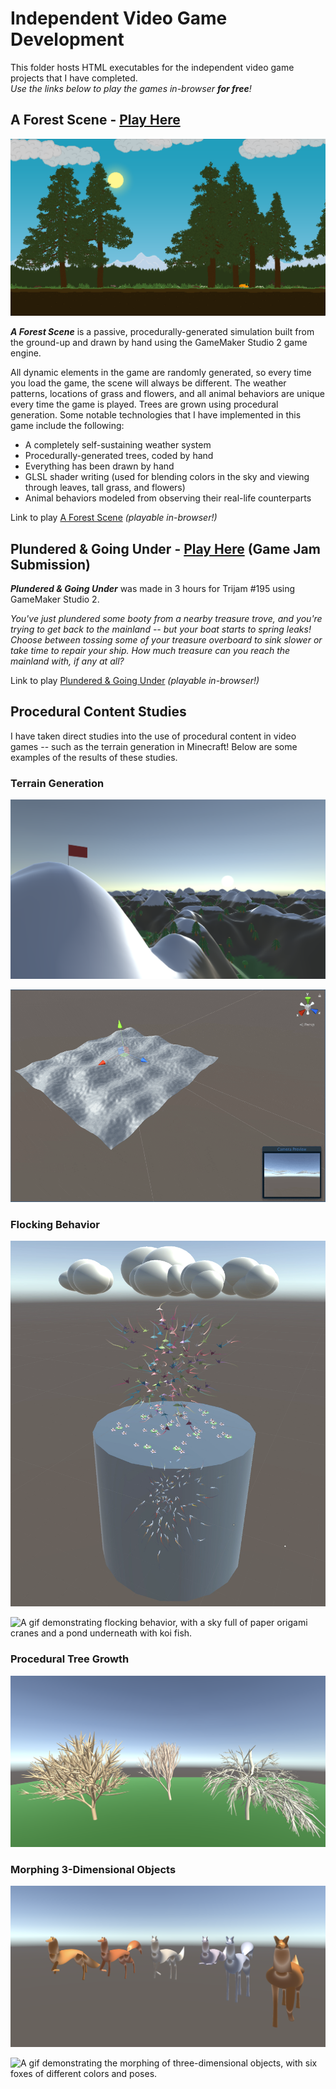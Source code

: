 # Independent Video Game Development

This folder hosts HTML executables for the independent video game projects that I have completed.
</br>*Use the links below to play the games in-browser **for free**!*

## A Forest Scene - [Play Here](https://misnomer2.itch.io/a-forest-scene)

[![*A Forest Scene* splash image.](<Assets/A Forest Scene/AForestSceneDay2.png> "Click to play 'A Forest Scene!'")](https://misnomer2.itch.io/a-forest-scene)

***A Forest Scene*** is a passive, procedurally-generated simulation built from the ground-up and drawn by hand using the GameMaker Studio 2 game engine.

All dynamic elements in the game are randomly generated, so every time you load the game, the scene will always be different. The weather patterns, locations of grass and flowers, and all animal behaviors are unique every time the game is played. Trees are grown using procedural generation. Some notable technologies that I have implemented in this game include the following:

- A completely self-sustaining weather system
- Procedurally-generated trees, coded by hand
- Everything has been drawn by hand
- GLSL shader writing (used for blending colors in the sky and viewing through leaves, tall grass, and flowers)
- Animal behaviors modeled from observing their real-life counterparts

Link to play [A Forest Scene](https://misnomer2.itch.io/a-forest-scene) *(playable in-browser!)*

## Plundered & Going Under - [Play Here](https://misnomer2.itch.io/plundered-and-going-under) (Game Jam Submission)

***Plundered & Going Under*** was made in 3 hours for Trijam #195 using GameMaker Studio 2.

*You've just plundered some booty from a nearby treasure trove, and you're trying to get back to the mainland -- but your boat starts to spring leaks! Choose between tossing some of your treasure overboard to sink slower or take time to repair your ship. How much treasure can you reach the mainland with, if any at all?*

Link to play [Plundered & Going Under](https://misnomer2.itch.io/plundered-and-going-under) *(playable in-browser!)*

## Procedural Content Studies
I have taken direct studies into the use of procedural content in video games -- such as the terrain generation in Minecraft! Below are some examples of the results of these studies.

### Terrain Generation
![An image demonstrating procedural terrain generation, with a flag on the peak of a snowcapped mountain.](<Assets/Procedural Content Studies/Photos/TerrainGen1.png>)

![A gif demonstrating live procedural terrain generation.](<Assets/Procedural Content Studies/Gifs/TerrainGen1T.gif>)

### Flocking Behavior
![An image demonstrating flocking behavior, with a sky full of paper origami cranes and a pond underneath with koi fish.](<Assets/Procedural Content Studies/Photos/FlockBehavior1.png>)

![A gif demonstrating flocking behavior, with a sky full of paper origami cranes and a pond underneath with koi fish.](<Assets/Procedural Content Studies/Gifs/FlockBehavior2T.gif>)

### Procedural Tree Growth
![An image demonstrating procedural tree growth, with three different trees of varying growth types.](<Assets/Procedural Content Studies/Photos/ProcedTree4.png>)

### Morphing 3-Dimensional Objects
![An image demonstrating the morphing of three-dimensional objects, with six foxes of different colors and poses.](<Assets/Procedural Content Studies/Photos/BezierCurveFox4.png>)

![A gif demonstrating the morphing of three-dimensional objects, with six foxes of different colors and poses.](<Assets/Procedural Content Studies/Gifs/BezierCurveFox1.gif>)


